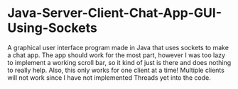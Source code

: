 # Java-Server-Client-Chat-App-GUI-Using-Sockets
A graphical user interface program made in Java that uses sockets to make a chat app. The app should work for the most part, however I was too lazy to implement a working scroll bar, so it kind of just is there and does nothing to really help. Also, this only works for one client at a time! Multiple clients will not work since I have not implemented Threads yet into the code. 
